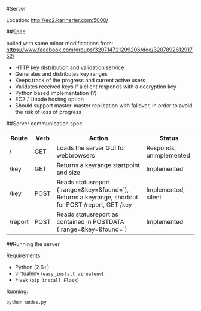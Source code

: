 #Server

Location: http://ec2.karlherler.com:5000/


##Spec

pulled with some minor modifications from: https://www.facebook.com/groups/320714721299206/doc/320789261291752/

 *  HTTP key distribution and validation service
 *  Generates and distributes key ranges
 *  Keeps track of the progress and current active users
 *  Validates received keys if a client responds with a decryption key
 *  Python based implementation (?)
 *  EC2 / Linode hosting option
 *  Should support master-master replication with fallover, in order to avoid the risk of loss of progress

 
##Server communication spec


 <table>
  <tr>
	<th>Route</th>
	<th>Verb</th>
	<th>Action</th>
	<th>Status</th>
 </tr>
  <tr>
    <td>/</td>
    <td>GET</td>
    <td>Loads the server GUI for webbrowsers</td>
    <td>Responds, unimplemented</td>
  </tr>
  <tr>
    <td>/key</td>
    <td>GET</td>
    <td>Returns a keyrange startpoint and size</td>
    <td>Implemented</td>
  </tr>
  <tr>
    <td>/key</td>
    <td>POST</td>
    <td>Reads statusreport (`range=<range>&key=<key>&found=<true/false>`), Returns a keyrange, shortcut for POST /report, GET /key </td>
    <td>Implemented, silent</td>
  </tr>
  <tr>
    <td>/report</td>
    <td>POST</td>
    <td>Reads statusreport as contained in POSTDATA (`range=<range>&key=<key>&found=<true/false>`)</td>
    <td>Implemented</td>
  </tr>
 </table>



##Running the server

Requirements:

 *  Python (2.6+)
 *  virtualenv (`easy_install virualenv`)
 *  Flask (`pip install Flask`)

Running:
```
python undes.py
```


